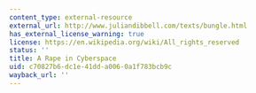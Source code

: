 ```yaml
---
content_type: external-resource
external_url: http://www.juliandibbell.com/texts/bungle.html
has_external_license_warning: true
license: https://en.wikipedia.org/wiki/All_rights_reserved
status: ''
title: A Rape in Cyberspace
uid: c70827b6-dc1e-41dd-a006-0a1f783bcb9c
wayback_url: ''
---
```

